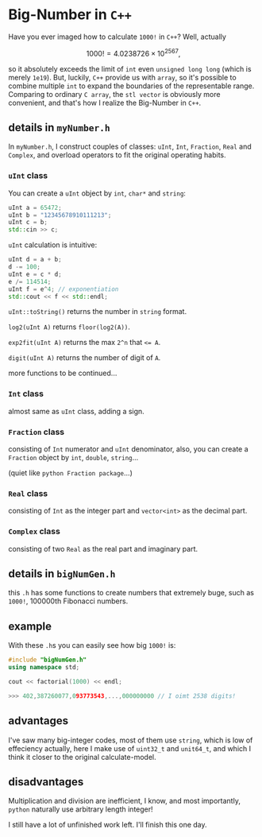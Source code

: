 # Big-Number in `C++`

Have you ever imaged how to calculate `1000!` in `C++`? Well, actually

$$1000! = 4.0238726 \times 10^{2567},$$

so it absolutely exceeds the limit of `int` even `unsigned long long` (which is merely `1e19`). But, luckily, `C++` provide us with `array`, so it's possible to combine multiple `int` to expand the boundaries of the representable range. Comparing to ordinary `C array`, the `stl vector` is obviously more convenient, and that's how I realize the Big-Number in `C++`.

## details in `myNumber.h`

In `myNumber.h`, I construct couples of classes: `uInt`, `Int`, `Fraction`, `Real` and `Complex`, and overload operators to fit the original operating habits.

### `uInt` class

You can create a `uInt` object by `int`, `char*` and `string`:

```cpp
uInt a = 65472;
uInt b = "12345678910111213";
uInt c = b;
std::cin >> c;
```

`uInt` calculation is intuitive:

```cpp
uInt d = a + b;
d -= 100;
uInt e = c * d;
e /= 114514;
uInt f = e^4; // exponentiation
std::cout << f << std::endl;
```

`uInt::toString()` returns the number in `string` format.

`log2(uInt A)` returns `floor(log2(A))`.

`exp2fit(uInt A)` returns the max `2^n` that `<= A`.

`digit(uInt A)` returns the number of digit of `A`.

more functions to be continued...

### `Int` class

almost same as `uInt` class, adding a sign.

### `Fraction` class

consisting of `Int` numerator and `uInt` denominator, also, you can create a `Fraction` object by `int`, `double`, `string`...

(quiet like `python Fraction package`...)

### `Real` class

consisting of `Int` as the integer part and `vector<int>` as the decimal part.

### `Complex` class

consisting of two `Real` as the real part and imaginary part.

## details in `bigNumGen.h`

this `.h` has some functions to create numbers that extremely buge, such as `1000!`, 100000th Fibonacci numbers.

## example

With these `.h`s you can easily see how big `1000!` is:

```cpp
#include "bigNumGen.h"
using namespace std;

cout << factorial(1000) << endl;

>>> 402,387260077,093773543,...,000000000 // I oimt 2538 digits!
```

## advantages

I've saw many big-integer codes, most of them use `string`, which is low of effeciency actually, here I make use of `uint32_t` and `unit64_t`, and which I think it closer to the original calculate-model.

## disadvantages

Multiplication and division are inefficient, I know, and most importantly, `python` naturally use arbitrary length integer!

I still have a lot of unfinished work left. I'll finish this one day.